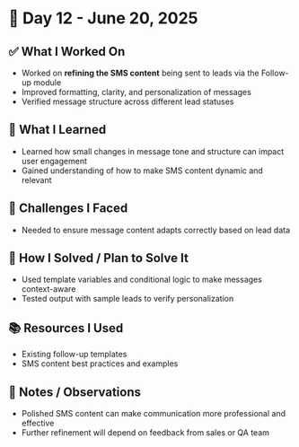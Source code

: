 # 📅 Day 12 - June 20, 2025

## ✅ What I Worked On
- Worked on **refining the SMS content** being sent to leads via the Follow-up module
- Improved formatting, clarity, and personalization of messages
- Verified message structure across different lead statuses

## 🧠 What I Learned
- Learned how small changes in message tone and structure can impact user engagement
- Gained understanding of how to make SMS content dynamic and relevant

## 🧩 Challenges I Faced
- Needed to ensure message content adapts correctly based on lead data

## 🔧 How I Solved / Plan to Solve It
- Used template variables and conditional logic to make messages context-aware
- Tested output with sample leads to verify personalization

## 📚 Resources I Used
- Existing follow-up templates
- SMS content best practices and examples

## 💬 Notes / Observations
- Polished SMS content can make communication more professional and effective
- Further refinement will depend on feedback from sales or QA team
